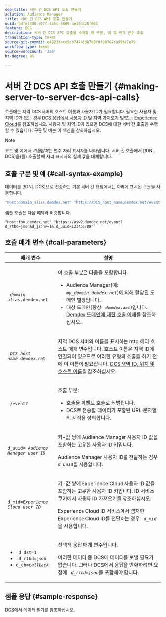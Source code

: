 ```yaml
---
seo-title: 서버 간 DCS API 호출 만들기
solution: Audience Manager
title: 서버 간 DCS API 호출 만들기
uuid: bdfe3430-e27f-4a5c-88d9-ae164d28f601
feature: DCS
description: 서버 간 DCS API 호출을 수행할 때 구문, 예 및 매개 변수 호출
translation-type: tm+mt
source-git-commit: e40233ace5cb74743db7d0f9f90707fa596a7e79
workflow-type: tm+mt
source-wordcount: '356'
ht-degree: 9%

---
```



# 서버 간 DCS API 호출 만들기 {#making-server-to-server-dcs-api-calls}

호출에는 지역 DCS 서버의 호스트 이름과 사용자 ID가 필요합니다. 필요한 사용자 및 지역 ID가 없는 경우 [DCS 응답에서 사용자 ID 및 지역 가져오기](/help/using/api/dcs-intro/dcs-s2s/dcs-aam-ids.md) 및/또는 [Experience Cloud](/help/using/api/dcs-intro/dcs-s2s/dcs-mcid-ids.md)를 참조하십시오. 사용자 및 지역 ID가 있으면 DCS에 대한 서버 간 호출을 수행할 수 있습니다. 구문 및 예는 이 섹션을 참조하십시오.

>[!NOTE]
>
>코드 및 예에서 *기울임체*&#x200B;는 변수 자리 표시자를 나타냅니다. 서버 간 호출에서 [!DNL DCS]을(를) 호출할 때 자리 표시자의 실제 값을 대체합니다.

## 호출 구문 및 예 {#call-syntax-example}

데이터를 [!DNL DCS]으로 전송하는 기본 서버 간 요청에서는 아래에 표시된 구문을 사용합니다.

```js
"Host:domain_alias.demdex.net" "https://DCS_host_name.demdex.net/event?d_rtbd=json&d_jsonv=1&d_uuid=userID
```

샘플 호출은 다음 예제와 비슷합니다.

```
"Host:foo.demdex.net" "https://usw2.demdex.net/event?d_rtbd=json&d_jsonv=1& d_uuid=123456789"`
```

## 호출 매개 변수 {#call-parameters}

<table id="table_3AF4466009B64F0C9CBE7904A4096E0C"> 
 <thead> 
  <tr> 
   <th colname="col1" class="entry"> 매개 변수 </th> 
   <th colname="col2" class="entry"> 설명 </th> 
  </tr> 
 </thead>
 <tbody> 
  <tr> 
   <td colname="col1"> <p><code> <i>domain alias</i>.demdex.net</code> </p> </td> 
   <td colname="col2"> <p>이 호출 부분은 다음을 포함합니다. </p> <p> 
     <ul id="ul_3EDA9C7BA6794D06BCB07A75A9BD2372"> 
      <li id="li_74624CA78D6F4536A8164AE1FA1DECB9"><span class="keyword"> Audience Manager</span>(예: <i><code> my_domain.demdex.net</code></i>)에 의해 할당된 도메인 별칭입니다. </li> 
      <li id="li_08ABE91CA247403AA480B3FB4BEF83BA">대상 도메인(항상 <i><code> demdex.net</code></i>)입니다. <a href="../../../reference/demdex-calls.md">Demdex 도메인에 대한 호출 이해</a>를 참조하십시오. </li> 
     </ul> </p> </td> 
  </tr> 
  <tr> 
   <td colname="col1"> <p><code> <i>DCS host name</i>.demdex.net</code> </p> </td> 
   <td colname="col2"> <p>지역 <span class="wintitle"> DCS</span> 서버의 이름을 표시하는 http 헤더 호스트 매개 변수입니다. 호스트 이름은 지역 ID에 연결되어 있으므로 이러한 유형의 호출을 하기 전에 이 이름이 필요합니다. <a href="../../../api/dcs-intro/dcs-api-reference/dcs-regions.md">DCS 영역 ID, 위치 및 호스트 이름</a>을 참조하십시오. </p> </td> 
  </tr> 
  <tr> 
   <td colname="col1"> <p><code> /event?</code> </p> </td> 
   <td colname="col2"> <p>호출 부분: </p> <p> 
     <ul id="ul_6332444A305A4F12A7CBE471CA508516"> 
      <li id="li_1C5C111B2B0E4621B3FC0C20D6516041">호출을 이벤트 호출로 식별합니다. </li> 
      <li id="li_DBCE9B1C70604A629ECD7AC0A9052198">DCS로 전송할 데이터가 포함된 URL 문자열의 시작을 정의합니다. </li> 
     </ul> </p> </td> 
  </tr> 
  <tr> 
   <td colname="col1"> <p><code>d_uuid= <i>Audience Manager user ID</i></code> </p> </td> 
   <td colname="col2"> <p>키-값 쌍에 <span class="keyword"> Audience Manager</span> 사용자 ID 값을 포함하는 고유한 사용자 ID 키입니다. </p> <p><span class="keyword"> Audience Manager</span> 사용자 ID를 전달하는 경우 <code><i>d_uuid</i></code>을 사용합니다. </p> </td>
  </tr> 
  <tr> 
   <td colname="col1"> <p><code>d_mid=<i>Experience Cloud user ID</i></code> </p> </td> 
   <td colname="col2"> <p>키-값 쌍에 <span class="keyword"> Experience Cloud</span> 사용자 ID 값을 포함하는 고유한 사용자 ID 키입니다. ID 서비스 쿠키</a>에서 사용자 ID 가져오기를 참조하십시오.<a href="../../../api/dcs-intro/dcs-s2s/dcs-mcid-ids.md#get-user-ids-from-service-cookie"> </a></p> <p><span class="keyword"> Experience Cloud</span> ID 서비스에서 캡처한 <span class="keyword"> Experience Cloud</span> ID를 전달하는 경우 <i><code> d_mid</code></i>을 사용합니다. </p> </td> 
  </tr> 
  <tr> 
   <td colname="col1"> <p> 
     <ul id="ul_36E2C1A0538D4D2C94DFC1335720A524"> 
      <li id="li_8902EED431CE4F0189A94868FA52DB1F"><code> d_dst=1</code> </li> 
      <li id="li_4B6B29499D444E31808DE0A9AA0442D0"><code> d_rtbd=json</code> </li> 
      <li id="li_3430CD0438604B83BE6437E6EC480816"><code>d_cb=<i>callback</i></code> </li> 
     </ul> </p> </td> 
   <td colname="col2"> <p>선택적 응답 매개 변수입니다. </p> <p> 이러한 데이터 중 <span class="wintitle"> DCS</span>에 데이터를 보낼 필요가 없습니다. 그러나 <span class="wintitle"> DCS</span>에서 응답을 반환하려면 요청에 <i><code> d_rtbd=json</code></i>를 포함해야 합니다. </p> </td> 
  </tr> 
 </tbody> 
</table>

## 샘플 응답 {#sample-response}

[DCS](../../../api/dcs-intro/dcs-event-calls/dcs-url-receive.md)에서 데이터 받기를 참조하십시오.
